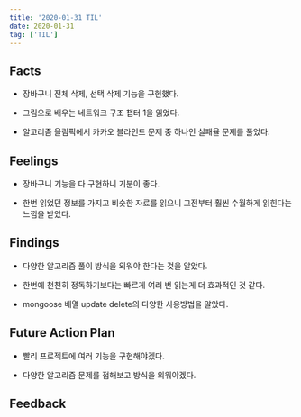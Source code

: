 ```yaml
---
title: '2020-01-31 TIL'
date: 2020-01-31
tag: ['TIL']
---
```


## Facts

- 장바구니 전체 삭제, 선택 삭제 기능을 구현했다.

- 그림으로 배우는 네트워크 구조 챕터 1을 읽었다.

- 알고리즘 올림픽에서 카카오 블라인드 문제 중 하나인 실패율 문제를 풀었다.

## Feelings

- 장바구니 기능을 다 구현하니 기분이 좋다.

- 한번 읽었던 정보를 가지고 비슷한 자료를 읽으니 그전부터 훨씬 수월하게 읽힌다는 느낌을 받았다.

## Findings

- 다양한 알고리즘 풀이 방식을 외워야 한다는 것을 알았다.

- 한번에 천천히 정독하기보다는 빠르게 여러 번 읽는게 더 효과적인 것 같다.

- mongoose 배열 update delete의 다양한 사용방법을 알았다.

## Future Action Plan

- 빨리 프로젝트에 여러 기능을 구현해야겠다.

- 다양한 알고리즘 문제를 접해보고 방식을 외워야겠다.

## Feedback
